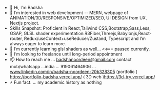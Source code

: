 - 👋 Hi, I’m Badsha
- 👀 I’m interested in web development -- MERN,  webpage of ANIMATION/3D/RESPONSIVE/OPTIMIZED/SEO, UI DESIGN from UX, Nextjs project. 
- Skills Snapshot: Proficient in React,Tailwind CSS,Bootstrap,Sass,Less, GSAP, GLSL shader experimentation.R3Fiber,Threejs,Babylonjs,React-router, Redux/useContext+useReducer/Zustand, Typescript and I’m always eager to learn more.
- 🌱 I’m currently learning glsl shaders as well... <<=== paused currently.
- 💞️ I’m looking to freelance until long-period appointment
- 📫 How to reach me ... badshanoordeen@gmail.com
   contact  mob/whatsapp ...india ...  919061464906 ...
   www.linkedin.com/in/badsha-noordeen-20b328305
  (portfolio ) https://portfolio-badsha.vercel.app/
   ( 3D web )https://3d-try.vercel.app/
- ⚡ Fun fact: ... my academic history as  nothing  


